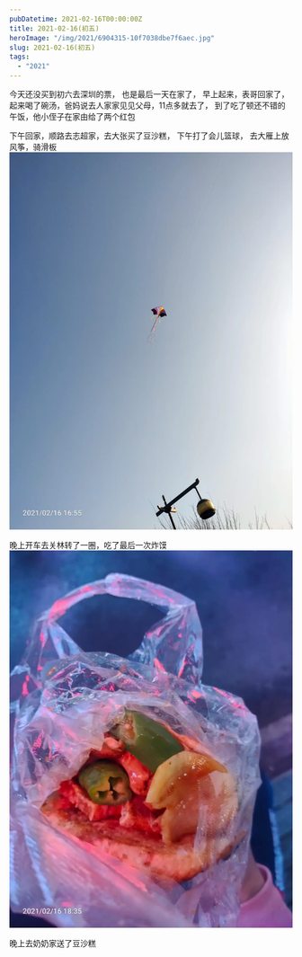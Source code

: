 ```yaml
---
pubDatetime: 2021-02-16T00:00:00Z
title: 2021-02-16(初五)
heroImage: "/img/2021/6904315-10f7038dbe7f6aec.jpg"
slug: 2021-02-16(初五)
tags:
  - "2021"
---
```


今天还没买到初六去深圳的票， 也是最后一天在家了，
早上起来，表哥回家了，起来喝了碗汤，爸妈说去人家家见见父母，11点多就去了，
到了吃了顿还不错的午饭，他小侄子在家由给了两个红包

下午回家，顺路去志超家，去大张买了豆沙糕， 下午打了会儿篮球， 去大雁上放风筝，骑滑板
![](../../../../public/img/2021/6904315-10f7038dbe7f6aec.jpg)

晚上开车去关林转了一圈，吃了最后一次炸馍
![](../../../../public/img/2021/6904315-b956e311286c36de.jpg)

晚上去奶奶家送了豆沙糕
